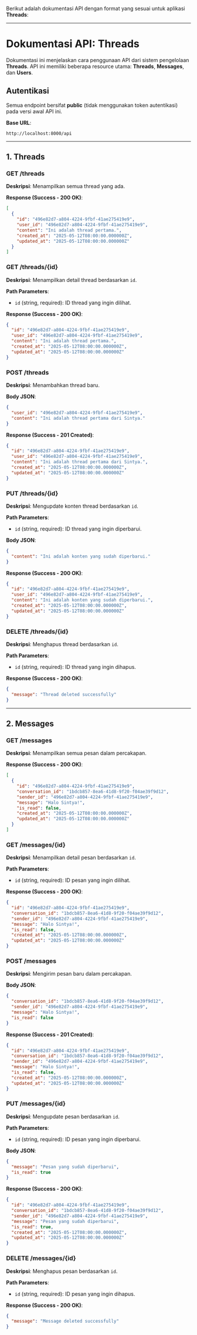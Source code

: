 Berikut adalah dokumentasi API dengan format yang sesuai untuk aplikasi **Threads**:

---

# **Dokumentasi API: Threads**

Dokumentasi ini menjelaskan cara penggunaan API dari sistem pengelolaan **Threads**. API ini memiliki beberapa resource utama: **Threads**, **Messages**, dan **Users**.

## **Autentikasi**

Semua endpoint bersifat **public** (tidak menggunakan token autentikasi) pada versi awal API ini.

**Base URL**:

```
http://localhost:8000/api
```

---

## **1. Threads**

### **GET /threads**

**Deskripsi**: Menampilkan semua thread yang ada.

**Response (Success - 200 OK)**:

```json
[
  {
    "id": "496e82d7-a804-4224-9fbf-41ae275419e9",
    "user_id": "496e82d7-a804-4224-9fbf-41ae275419e9",
    "content": "Ini adalah thread pertama.",
    "created_at": "2025-05-12T08:00:00.000000Z",
    "updated_at": "2025-05-12T08:00:00.000000Z"
  }
]
```

### **GET /threads/{id}**

**Deskripsi**: Menampilkan detail thread berdasarkan `id`.

**Path Parameters**:

* `id` (string, required): ID thread yang ingin dilihat.

**Response (Success - 200 OK)**:

```json
{
  "id": "496e82d7-a804-4224-9fbf-41ae275419e9",
  "user_id": "496e82d7-a804-4224-9fbf-41ae275419e9",
  "content": "Ini adalah thread pertama.",
  "created_at": "2025-05-12T08:00:00.000000Z",
  "updated_at": "2025-05-12T08:00:00.000000Z"
}
```

### **POST /threads**

**Deskripsi**: Menambahkan thread baru.

**Body JSON**:

```json
{
  "user_id": "496e82d7-a804-4224-9fbf-41ae275419e9",
  "content": "Ini adalah thread pertama dari Sintya."
}
```

**Response (Success - 201 Created)**:

```json
{
  "id": "496e82d7-a804-4224-9fbf-41ae275419e9",
  "user_id": "496e82d7-a804-4224-9fbf-41ae275419e9",
  "content": "Ini adalah thread pertama dari Sintya.",
  "created_at": "2025-05-12T08:00:00.000000Z",
  "updated_at": "2025-05-12T08:00:00.000000Z"
}
```

### **PUT /threads/{id}**

**Deskripsi**: Mengupdate konten thread berdasarkan `id`.

**Path Parameters**:

* `id` (string, required): ID thread yang ingin diperbarui.

**Body JSON**:

```json
{
  "content": "Ini adalah konten yang sudah diperbarui."
}
```

**Response (Success - 200 OK)**:

```json
{
  "id": "496e82d7-a804-4224-9fbf-41ae275419e9",
  "user_id": "496e82d7-a804-4224-9fbf-41ae275419e9",
  "content": "Ini adalah konten yang sudah diperbarui.",
  "created_at": "2025-05-12T08:00:00.000000Z",
  "updated_at": "2025-05-12T08:00:00.000000Z"
}
```

### **DELETE /threads/{id}**

**Deskripsi**: Menghapus thread berdasarkan `id`.

**Path Parameters**:

* `id` (string, required): ID thread yang ingin dihapus.

**Response (Success - 200 OK)**:

```json
{
  "message": "Thread deleted successfully"
}
```

---

## **2. Messages**

### **GET /messages**

**Deskripsi**: Menampilkan semua pesan dalam percakapan.

**Response (Success - 200 OK)**:

```json
[
  {
    "id": "496e82d7-a804-4224-9fbf-41ae275419e9",
    "conversation_id": "1bdcb857-8ea6-41d8-9f20-f04ae39f9d12",
    "sender_id": "496e82d7-a804-4224-9fbf-41ae275419e9",
    "message": "Halo Sintya!",
    "is_read": false,
    "created_at": "2025-05-12T08:00:00.000000Z",
    "updated_at": "2025-05-12T08:00:00.000000Z"
  }
]
```

### **GET /messages/{id}**

**Deskripsi**: Menampilkan detail pesan berdasarkan `id`.

**Path Parameters**:

* `id` (string, required): ID pesan yang ingin dilihat.

**Response (Success - 200 OK)**:

```json
{
  "id": "496e82d7-a804-4224-9fbf-41ae275419e9",
  "conversation_id": "1bdcb857-8ea6-41d8-9f20-f04ae39f9d12",
  "sender_id": "496e82d7-a804-4224-9fbf-41ae275419e9",
  "message": "Halo Sintya!",
  "is_read": false,
  "created_at": "2025-05-12T08:00:00.000000Z",
  "updated_at": "2025-05-12T08:00:00.000000Z"
}
```

### **POST /messages**

**Deskripsi**: Mengirim pesan baru dalam percakapan.

**Body JSON**:

```json
{
  "conversation_id": "1bdcb857-8ea6-41d8-9f20-f04ae39f9d12",
  "sender_id": "496e82d7-a804-4224-9fbf-41ae275419e9",
  "message": "Halo Sintya!",
  "is_read": false
}
```

**Response (Success - 201 Created)**:

```json
{
  "id": "496e82d7-a804-4224-9fbf-41ae275419e9",
  "conversation_id": "1bdcb857-8ea6-41d8-9f20-f04ae39f9d12",
  "sender_id": "496e82d7-a804-4224-9fbf-41ae275419e9",
  "message": "Halo Sintya!",
  "is_read": false,
  "created_at": "2025-05-12T08:00:00.000000Z",
  "updated_at": "2025-05-12T08:00:00.000000Z"
}
```

### **PUT /messages/{id}**

**Deskripsi**: Mengupdate pesan berdasarkan `id`.

**Path Parameters**:

* `id` (string, required): ID pesan yang ingin diperbarui.

**Body JSON**:

```json
{
  "message": "Pesan yang sudah diperbarui",
  "is_read": true
}
```

**Response (Success - 200 OK)**:

```json
{
  "id": "496e82d7-a804-4224-9fbf-41ae275419e9",
  "conversation_id": "1bdcb857-8ea6-41d8-9f20-f04ae39f9d12",
  "sender_id": "496e82d7-a804-4224-9fbf-41ae275419e9",
  "message": "Pesan yang sudah diperbarui",
  "is_read": true,
  "created_at": "2025-05-12T08:00:00.000000Z",
  "updated_at": "2025-05-12T08:00:00.000000Z"
}
```

### **DELETE /messages/{id}**

**Deskripsi**: Menghapus pesan berdasarkan `id`.

**Path Parameters**:

* `id` (string, required): ID pesan yang ingin dihapus.

**Response (Success - 200 OK)**:

```json
{
  "message": "Message deleted successfully"
}
```
